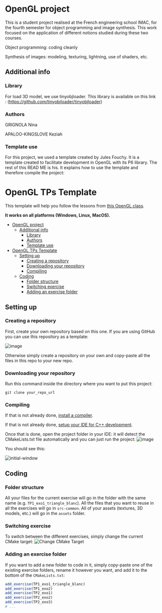 # OpenGL project

This is a student project realised at the French engineering school IMAC, for the fourth semester for object programming and image synthesis. This work focused on the application of different notions studied during these two courses.


Object programming: coding cleanly


Synthesis of images: modeling, texturing, lightning, use of shaders, etc.

## Additional info
### Library 

For load 3D model, we use tinyobjloader. This library is available on this link : (https://github.com/tinyobjloader/tinyobjloader)
### Authors

GRIGNOLA Nina

APALOO-KINGSLOVE Keziah

### Template use

For this project, we used a template created by Jules Fouchy. It is a template created to facilitate development in OpenGL with its P6 library. The rest of this READ ME is his. It explains how to use the template and therefore compile the project:


# OpenGL TPs Template

This template will help you follow the lessons from [this OpenGL class](https://julesfouchy.github.io/Learn--OpenGL/).

**It works on all platforms (Windows, Linux, MacOS).**

- [OpenGL project](#opengl-project)
  - [Additional info](#additional-info)
    - [Library](#library)
    - [Authors](#authors)
    - [Template use](#template-use)
- [OpenGL TPs Template](#opengl-tps-template)
  - [Setting up](#setting-up)
    - [Creating a repository](#creating-a-repository)
    - [Downloading your repository](#downloading-your-repository)
    - [Compiling](#compiling)
  - [Coding](#coding)
    - [Folder structure](#folder-structure)
    - [Switching exercise](#switching-exercise)
    - [Adding an exercise folder](#adding-an-exercise-folder)

## Setting up

### Creating a repository

First, create your own repository based on this one. If you are using GitHub you can use this repository as a template:

![image](https://user-images.githubusercontent.com/45451201/217287736-20058d69-f0ed-40ff-b4e5-cfd852e2ba82.png)

Otherwise simply create a repository on your own and copy-paste all the files in this repo to your new repo.

### Downloading your repository

Run this command inside the directory where you want to put this project:

```
git clone your_repo_url
```

### Compiling

If that is not already done, [install a compiler](https://julesfouchy.github.io/Learn--Clean-Code-With-Cpp/lessons/install-a-compiler/).

If that is not already done, [setup your IDE for C++ development](https://julesfouchy.github.io/Learn--Clean-Code-With-Cpp/lessons/ide/).

Once that is done, open the project folder in your IDE: it will detect the CMakeLists.txt file automatically and you can just run the project:
![image](https://user-images.githubusercontent.com/45451201/217290500-bd09bc81-861f-4da9-b3c6-fef5e28a83f6.png)

You should see this:

![initial-window](https://user-images.githubusercontent.com/45451201/220456307-94cfa377-b153-4af5-8dfa-e08b075e02b9.png)

## Coding

### Folder structure

All your files for the current exercise will go in the folder with the same name (e.g. `TP1_exo1_triangle_blanc`). All the files that you want to reuse in all the exercises will go in `src-common`. All of your assets (textures, 3D models, etc.) will go in the `assets` folder.

### Switching exercise

To switch between the different exercises, simply change the current CMake target:
![Change CMake Target](https://user-images.githubusercontent.com/45451201/219449536-0ade5391-0f64-404d-958d-067667594686.png)

### Adding an exercise folder

If you want to add a new folder to code in it, simply copy-paste one of the existing exercise folders, rename it however you want, and add it to the bottom of the `CMakeLists.txt`:
```cmake
add_exercise(TP1_exo1_triangle_blanc)
add_exercise(TP1_exo2)
add_exercise(TP2_exo1)
add_exercise(TP2_exo2)
add_exercise(TP2_exo3)
# ...
```
